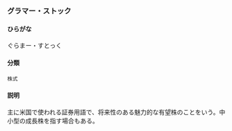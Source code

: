 <div style="display:none;">

## [あ行](securities-terms?id=あ行)
## [か行](securities-terms?id=か行)

</div>

### グラマー・ストック

#### ひらがな

ぐらまー・すとっく

#### 分類

`株式`

#### 説明

主に米国で使われる証券用語で、将来性のある魅力的な有望株のことをいう。中小型の成長株を指す場合もある。

<div style="display:none;">

## [さ行](securities-terms?id=さ行)
## [た行](securities-terms?id=た行)
## [な行](securities-terms?id=な行)
## [は行](securities-terms?id=は行)
## [ま行](securities-terms?id=ま行)
## [や行](securities-terms?id=や行)
## [ら行](securities-terms?id=ら行)
## [わ行](securities-terms?id=わ行)
## [英数字・記号](securities-terms?id=英数字・記号)

</div>

